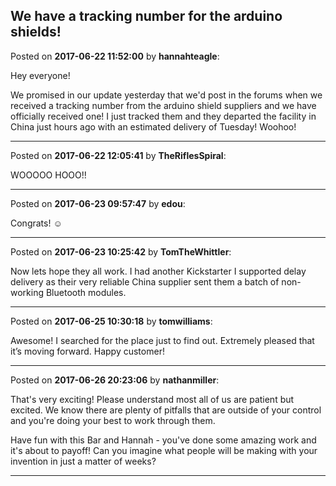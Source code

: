 ## We have a tracking number for the arduino shields!
Posted on **2017-06-22 11:52:00** by **hannahteagle**:

Hey everyone!



We promised in our update yesterday that we'd post in the forums when we received a tracking number from the arduino shield suppliers and we have officially received one! I just tracked them and they departed the facility in China just hours ago with an estimated delivery of Tuesday! Woohoo!

---

Posted on **2017-06-22 12:05:41** by **TheRiflesSpiral**:

WOOOOO HOOO!!

---

Posted on **2017-06-23 09:57:47** by **edou**:

Congrats! ☺️

---

Posted on **2017-06-23 10:25:42** by **TomTheWhittler**:

Now lets hope they all work. I had another Kickstarter I supported delay delivery as their very reliable China supplier sent them a batch of non-working Bluetooth modules.

---

Posted on **2017-06-25 10:30:18** by **tomwilliams**:

Awesome! I searched for the place just to find out. Extremely pleased that it’s moving forward. Happy customer!

---

Posted on **2017-06-26 20:23:06** by **nathanmiller**:

That's very exciting! Please understand most all of us are patient but excited. We know there are plenty of pitfalls that are outside of your control and you're doing your best to work through them. 

Have fun with this Bar and Hannah - you've done some amazing work and it's about to payoff! Can you imagine what people will be making with your invention in just a matter of weeks?

---

